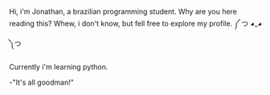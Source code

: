 Hi, i'm Jonathan, a brazilian programming student. 
Why are you here reading this? Whew, i don't know, but fell free to explore my profile. 
༼ つ ◕_◕ ༽つ  

Currently i'm learning python.
































-"It's all goodman!"
